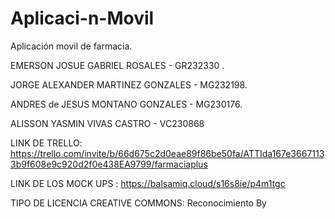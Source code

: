 # Aplicaci-n-Movil
Aplicación movil de farmacia.

EMERSON JOSUE GABRIEL ROSALES - GR232330 .

JORGE ALEXANDER MARTINEZ GONZALES - MG232198.

ANDRES de JESUS MONTANO GONZALES  - MG230176.

ALISSON YASMIN VIVAS CASTRO - VC230868

LINK DE TRELLO: https://trello.com/invite/b/66d675c2d0eae89f86be50fa/ATTIda167e36671133b9f608e9c920d2f0e438EA9799/farmaciaplus

LINK DE LOS MOCK UPS : https://balsamiq.cloud/s16s8ie/p4m1tgc

TIPO DE LICENCIA CREATIVE COMMONS: Reconocimiento By




